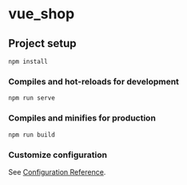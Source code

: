 # vue_shop

## Project setup
```
npm install
```
 
### Compiles and hot-reloads for development
```
npm run serve
```

### Compiles and minifies for production
```
npm run build
```
  
### Customize configuration
See [Configuration Reference](https://cli.vuejs.org/config/).
    